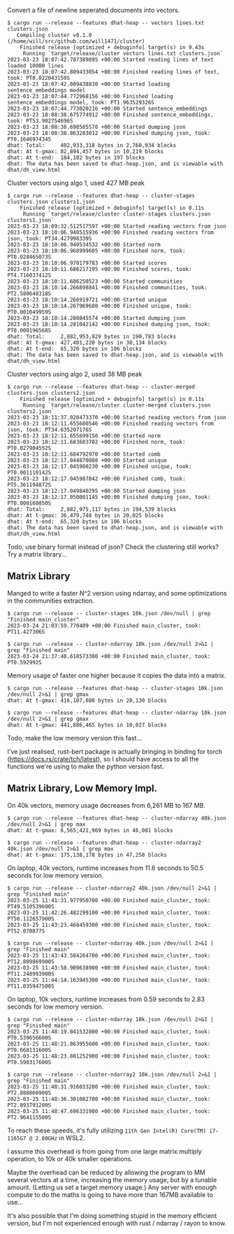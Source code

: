 Convert a file of newline seperated documents into vectors.

```
$ cargo run --release --features dhat-heap -- vectors lines.txt clusters.json
   Compiling cluster v0.1.0 (/home/will/src/github.com/will1471/cluster)
    Finished release [optimized + debuginfo] target(s) in 9.43s
     Running `target/release/cluster vectors lines.txt clusters.json`
2023-03-23 18:07:42.787389895 +00:00 Started reading lines of text
loaded 10000 lines
2023-03-23 18:07:42.809433054 +00:00 Finished reading lines of text, took: PT0.022043159S
2023-03-23 18:07:42.809438830 +00:00 Started loading sentence_embeddings model
2023-03-23 18:07:44.772968156 +00:00 Finished loading sentence_embeddings model, took: PT1.963529326S
2023-03-23 18:07:44.773020216 +00:00 Started sentence_embeddings
2023-03-23 18:08:38.675774912 +00:00 Finished sentence_embeddings, took: PT53.902754696S
2023-03-23 18:08:38.698585578 +00:00 Started dumping json
2023-03-23 18:08:38.863283012 +00:00 Finished dumping json, took: PT0.164697434S
dhat: Total:     402,933,318 bytes in 2,760,934 blocks
dhat: At t-gmax: 82,894,457 bytes in 10,219 blocks
dhat: At t-end:  184,102 bytes in 197 blocks
dhat: The data has been saved to dhat-heap.json, and is viewable with dhat/dh_view.html
```

Cluster vectors using algo 1, used 427 MB peak

```
$ cargo run --release --features dhat-heap -- cluster-stages clusters.json clusters1.json
    Finished release [optimized + debuginfo] target(s) in 0.11s
     Running `target/release/cluster cluster-stages clusters.json clusters1.json`
2023-03-23 18:09:32.512517597 +00:00 Started reading vectors from json
2023-03-23 18:10:06.940515936 +00:00 Finished reading vectors from json, took: PT34.427998339S
2023-03-23 18:10:06.940534532 +00:00 Started norm
2023-03-23 18:10:06.968999605 +00:00 Finished norm, took: PT0.028465073S
2023-03-23 18:10:06.970179783 +00:00 Started scores
2023-03-23 18:10:11.686217195 +00:00 Finished scores, took: PT4.716037412S
2023-03-23 18:10:11.686250523 +00:00 Started communities
2023-03-23 18:10:14.266898841 +00:00 Finished communities, took: PT2.580648318S
2023-03-23 18:10:14.266919721 +00:00 Started unique
2023-03-23 18:10:14.267969680 +00:00 Finished unique, took: PT0.001049959S
2023-03-23 18:10:14.280845574 +00:00 Started dumping json
2023-03-23 18:10:14.281042142 +00:00 Finished dumping json, took: PT0.000196568S
dhat: Total:     2,882,953,829 bytes in 190,783 blocks
dhat: At t-gmax: 427,401,220 bytes in 30,134 blocks
dhat: At t-end:  65,320 bytes in 106 blocks
dhat: The data has been saved to dhat-heap.json, and is viewable with dhat/dh_view.html
```

Cluster vectors using algo 2, used 38 MB peak

```
$ cargo run --release --features dhat-heap -- cluster-merged clusters.json clusters2.json
    Finished release [optimized + debuginfo] target(s) in 0.11s
     Running `target/release/cluster cluster-merged clusters.json clusters2.json`
2023-03-23 18:11:37.020473370 +00:00 Started reading vectors from json
2023-03-23 18:12:11.655680546 +00:00 Finished reading vectors from json, took: PT34.635207176S
2023-03-23 18:12:11.655699150 +00:00 Started norm
2023-03-23 18:12:11.683603702 +00:00 Finished norm, took: PT0.027904552S
2023-03-23 18:12:11.684792970 +00:00 Started comb
2023-03-23 18:12:17.044870088 +00:00 Started unique
2023-03-23 18:12:17.045980230 +00:00 Finished unique, took: PT0.001110142S
2023-03-23 18:12:17.045987842 +00:00 Finished comb, took: PT5.361194872S
2023-03-23 18:12:17.049840295 +00:00 Started dumping json
2023-03-23 18:12:17.050001145 +00:00 Finished dumping json, took: PT0.000160850S
dhat: Total:     2,882,975,117 bytes in 194,539 blocks
dhat: At t-gmax: 36,479,748 bytes in 20,025 blocks
dhat: At t-end:  65,320 bytes in 106 blocks
dhat: The data has been saved to dhat-heap.json, and is viewable with dhat/dh_view.html
```

Todo, use binary format instead of json? Check the clustering still works? Try a matrix library...


## Matrix Library

Manged to write a faster N^2 version using ndarray, and some optimizations in the communities extraction.

```
$ cargo run --release -- cluster-stages 10k.json /dev/null | grep "Finished main_cluster"
2023-03-24 21:03:59.770409 +00:00 Finished main_cluster, took: PT11.427306S

$ cargo run --release -- cluster-ndarray 10k.json /dev/null 2>&1 | grep "Finished main"
2023-03-24 21:37:40.618573300 +00:00 Finished main_cluster, took: PT0.592992S
```

Memory usage of faster one higher because it copies the data into a matrix.

```
$ cargo run --release --features dhat-heap -- cluster-stages 10k.json /dev/null 2>&1 | grep gmax
dhat: At t-gmax: 416,107,080 bytes in 20,130 blocks

$ cargo run --release --features dhat-heap -- cluster-ndarray 10k.json /dev/null 2>&1 | grep gmax
dhat: At t-gmax: 441,886,465 bytes in 10,027 blocks
```

Todo, make the low memory version this fast...

I've just realised, rust-bert package is actually bringing in binding for torch (https://docs.rs/crate/tch/latest),
so I should have access to all the functions we're using to make the python version fast.

## Matrix Library, Low Memory Impl.

On 40k vectors, memory usage decreases from 6,261 MB to 167 MB.

```
$ cargo run --release --features dhat-heap -- cluster-ndarray 40k.json /dev/null 2>&1 | grep max
dhat: At t-gmax: 6,565,421,969 bytes in 46,081 blocks

$ cargo run --release --features dhat-heap -- cluster-ndarray2 40k.json /dev/null 2>&1 | grep max
dhat: At t-gmax: 175,138,178 bytes in 47,258 blocks
```

On laptop, 40k vectors, runtime increases from 11.6 seconds to 50.5 seconds for low memory version.

```
$ cargo run --release -- cluster-ndarray2 40k.json /dev/null 2>&1 | grep "Finished main"
2023-03-25 11:41:31.977950700 +00:00 Finished main_cluster, took: PT49.510539600S
2023-03-25 11:42:26.482299100 +00:00 Finished main_cluster, took: PT50.112657900S
2023-03-25 11:43:23.468459300 +00:00 Finished main_cluster, took: PT52.070877S

$ cargo run --release -- cluster-ndarray 40k.json /dev/null 2>&1 | grep "Finished main"
2023-03-25 11:43:43.504264700 +00:00 Finished main_cluster, took: PT12.809869900S
2023-03-25 11:43:58.909638900 +00:00 Finished main_cluster, took: PT11.248993900S
2023-03-25 11:44:14.163945300 +00:00 Finished main_cluster, took: PT11.035947500S
```

On laptop, 10k vectors, runtime increases from 0.59 seconds to 2.83 seconds for low memory version.

```
$ cargo run --release -- cluster-ndarray 10k.json /dev/null 2>&1 | grep "Finished main"
2023-03-25 11:48:19.041532800 +00:00 Finished main_cluster, took: PT0.539656600S
2023-03-25 11:48:21.863955600 +00:00 Finished main_cluster, took: PT0.668131600S
2023-03-25 11:48:23.881252900 +00:00 Finished main_cluster, took: PT0.590317600S

$ cargo run --release -- cluster-ndarray2 10k.json /dev/null 2>&1 | grep "Finished main"
2023-03-25 11:48:31.916033200 +00:00 Finished main_cluster, took: PT2.888060900S
2023-03-25 11:48:36.301082700 +00:00 Finished main_cluster, took: PT2.893791200S
2023-03-25 11:48:47.696331900 +00:00 Finished main_cluster, took: PT2.964115500S
```

To reach these speeds, it's fully utilizing `11th Gen Intel(R) Core(TM) i7-1165G7 @ 2.80GHz` in WSL2.

I assume this overhead is from going from one large matrix multiply operation, to 10k or 40k smaller operations.

Maybe the overhead can be reduced by allowing the program to MM several vectors at a time, increasing the memory usage,
but by a tunable amount. (Letting us set a target memory usage.) Any server with enough compute to do the maths
is going to have more than 167MB available to use...

It's also possible that I'm doing something stupid in the memory efficient version, but I'm not experienced
enough with rust / ndarray / rayon to know.
